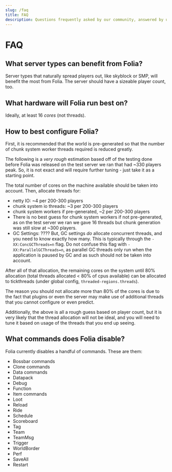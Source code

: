 ```yaml
---
slug: /faq
title: FAQ
description: Questions frequently asked by our community, answered by us!
---
```


# FAQ

## What server types can benefit from Folia?
Server types that naturally spread players out,
like skyblock or SMP, will benefit the most from Folia. The server
should have a sizeable player count, too.

## What hardware will Folia run best on?
Ideally, at least 16 _cores_ (not threads).

## How to best configure Folia?
First, it is recommended that the world is pre-generated so that the number
of chunk system worker threads required is reduced greatly.

The following is a _very rough_ estimation based off of the testing
done before Folia was released on the test server we ran that
had ~330 players peak. So, it is not exact and will require further tuning -
just take it as a starting point.

The total number of cores on the machine available should be
taken into account. Then, allocate threads for:
- netty IO: ~4 per 200-300 players
- chunk system io threads: ~3 per 200-300 players
- chunk system workers if pre-generated, ~2 per 200-300 players
- There is no best guess for chunk system workers if not pre-generated, as
  on the test server we ran we gave 16 threads but chunk generation was still
  slow at ~300 players.
- GC Settings: ???? But, GC settings _do_ allocate concurrent threads, and you need
  to know exactly how many. This is typically through the `-XX:ConcGCThreads=n` flag. Do not
  confuse this flag with `-XX:ParallelGCThreads=n`, as parallel GC threads only run when
  the application is paused by GC and as such should not be taken into account.

After all of that allocation, the remaining cores on the system until 80%
allocation (total threads allocated < 80% of cpus available) can be
allocated to tickthreads (under global config, `threaded-regions.threads`).

The reason you should not allocate more than 80% of the cores is due to the
fact that plugins or even the server may make use of additional threads
that you cannot configure or even predict.

Additionally, the above is all a rough guess based on player count, but
it is very likely that the thread allocation will not be ideal, and you
will need to tune it based on usage of the threads that you end up seeing.

## What commands does Folia disable?
Folia currently disables a handful of commands. These are them:
- Bossbar commands
- Clone commands
- Data commands
- Datapack
- Debug
- Function
- Item commands
- Loot
- Reload
- Ride
- Schedule
- Scoreboard
- Tag
- Team
- TeamMsg
- Trigger
- WorldBorder
- Perf
- SaveAll
- Restart
